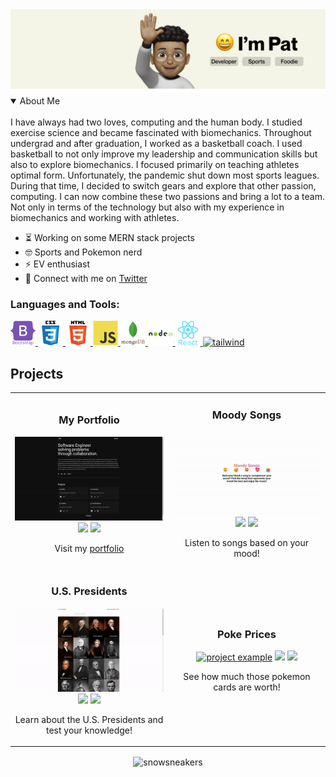 <img src="https://github.com/snowsneakers/read-me-assets/blob/main/memoji-banner.png?raw=true" alt="banner"/>

<details open>
<summary>About Me</summary>
<br>
I have always had two loves, computing and the human body. I studied exercise science and became fascinated with biomechanics. Throughout undergrad and after graduation, I worked as a basketball coach. I used basketball to not only improve my leadership and communication skills but also to explore biomechanics. I focused primarily on teaching athletes optimal form. Unfortunately, the pandemic shut down most sports leagues. During that time, I decided to switch gears and explore that other passion, computing. I can now combine these two passions and bring a lot to a team. Not only in terms of the technology but also with my experience in biomechanics and working with athletes.
</details>



- ⏳ Working on some MERN stack projects
- 🤓 Sports and Pokemon nerd
- ⚡ EV enthusiast
- 🐓 Connect with me on <a href="https://twitter.com/snowsneakers_" target="_blank">Twitter</a>


<h3 align="left">Languages and Tools:</h3>
<p align="left"> <a href="https://getbootstrap.com" target="_blank" rel="noreferrer"> <img src="https://raw.githubusercontent.com/devicons/devicon/master/icons/bootstrap/bootstrap-plain-wordmark.svg" alt="bootstrap" width="40" height="40"/> </a> <a href="https://www.w3schools.com/css/" target="_blank" rel="noreferrer"> <img src="https://raw.githubusercontent.com/devicons/devicon/master/icons/css3/css3-original-wordmark.svg" alt="css3" width="40" height="40"/> </a> <a href="https://www.w3.org/html/" target="_blank" rel="noreferrer"> <img src="https://raw.githubusercontent.com/devicons/devicon/master/icons/html5/html5-original-wordmark.svg" alt="html5" width="40" height="40"/> </a> <a href="https://developer.mozilla.org/en-US/docs/Web/JavaScript" target="_blank" rel="noreferrer"> <img src="https://raw.githubusercontent.com/devicons/devicon/master/icons/javascript/javascript-original.svg" alt="javascript" width="40" height="40"/> </a> <a href="https://www.mongodb.com/" target="_blank" rel="noreferrer"> <img src="https://raw.githubusercontent.com/devicons/devicon/master/icons/mongodb/mongodb-original-wordmark.svg" alt="mongodb" width="40" height="40"/> </a> <a href="https://nodejs.org" target="_blank" rel="noreferrer"> <img src="https://raw.githubusercontent.com/devicons/devicon/master/icons/nodejs/nodejs-original-wordmark.svg" alt="nodejs" width="40" height="40"/> </a> <a href="https://reactjs.org/" target="_blank" rel="noreferrer"> <img src="https://raw.githubusercontent.com/devicons/devicon/master/icons/react/react-original-wordmark.svg" alt="react" width="40" height="40"/> </a> <a href="https://tailwindcss.com/" target="_blank" rel="noreferrer"> <img src="https://www.vectorlogo.zone/logos/tailwindcss/tailwindcss-icon.svg" alt="tailwind" width="40" height="40"/> </a> </p>


<h2 align="left" color="white">Projects</h2>

<div align="center">
<table>
      <tr>
        <td width="50%">
          <h3 align="center">My Portfolio</h3>
          <p align="center">
             <a href="https://www.patricksnowden.com/" target="_blank" ref="noreferrer"> <img src="https://github.com/snowsneakers/read-me-assets/blob/main/portfolio-gif.gif?raw=true" alt="project example"/> </a>
		<a href="https://github.com/snowsneakers/another-portfolio" target="_blank ref="noreferrer"><img src="https://img.shields.io/badge/Code-lightgrey?style=for-the-badge&logo=github"></a>
		<a href="https://www.patricksnowden.com/" target="_blank" ref="noreferrer"><img src="https://img.shields.io/badge/Live-grey?style=for-the-badge"></a>
            <p align="center">
		Visit my <a href="https://www.patricksnowden.com" target="_blank" ref="noreferrer">portfolio</a>
            </p>
          </p>
        </td>
	<td width="50%">
          <h3 align="center">Moody Songs</h3>
          <p align="center">
            <a href="https://moody-songs.netlify.app/" target="_blank" ref="noreferrer"> <img src="https://github.com/snowsneakers/read-me-assets/blob/main/moody-songs-gif.gif?raw=true" alt="project example"/> </a>
		<a href="https://github.com/snowsneakers/moody-songs-react" target="_blank" ref="noreferrer"><img src="https://img.shields.io/badge/Code-lightgrey?style=for-the-badge&logo=github"></a>
		<a href="https://moody-songs.netlify.app/" target="_blank" ref="noreferrer"><img src="https://img.shields.io/badge/Live-grey?style=for-the-badge"></a>
            <p align="center">
             Listen to songs based on your mood!
            </p>
          </p>
        </td>
    </tr>
    <tr>
	<td width="50%">
          <h3 align="center">U.S. Presidents</h3>
          <p align="center">
           <a href="https://next-presidents.vercel.app/" target="_blank" ref="noreferrer"> <img src="https://github.com/snowsneakers/read-me-assets/blob/main/president-gif.gif?raw=true" alt="project example"/> </a>
		  <a href="https://github.com/snowsneakers/next-presidents" target="_blank"><img src="https://img.shields.io/badge/Code-lightgrey?style=for-the-badge&logo=github"></a>
		<a href="https://next-presidents.vercel.app/" target="_blank"><img src="https://img.shields.io/badge/Live-grey?style=for-the-badge"></a>
            <p align="center">
             Learn about the U.S. Presidents and test your knowledge!
            </p>
          </p>
        </td>
	<td width="50%">
          <h3 align="center">Poke Prices</h3>
          <p align="center">
           <a href="https://pokemonprices.netlify.app/" target="_blank" ref="noreferrer"><img src="https://github.com/snowsneakers/pokemon-prices/blob/main/assets/pokeprices.gif?raw=true" alt="project example"/></a>
		   <a href="https://github.com/snowsneakers/pokemon-prices" target="_blank"><img src="https://img.shields.io/badge/Code-lightgrey?style=for-the-badge&logo=github"></a>
		<a href="https://pokemonprices.netlify.app/" target="_blank"><img src="https://img.shields.io/badge/Live-grey?style=for-the-badge"></a>
            <p align="center">
             See how much those pokemon cards are worth!
            </p>
          </p>
        </td>
        </tr>
</table>
</div>
<div align="center">
	<p><img align="center" src="https://github-readme-streak-stats.herokuapp.com/?user=snowsneakers&theme=dark" alt="snowsneakers" /></p>
</div>
